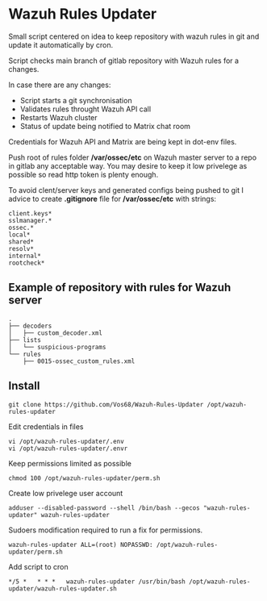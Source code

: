 # Wazuh Rules Updater
Small script centered on idea to keep repository with wazuh rules in git and update it automatically by cron.

Script checks main branch of gitlab repository with Wazuh rules for a changes. 

In case there are any changes:
- Script starts a git synchronisation 
- Validates rules throught Wazuh API call
- Restarts Wazuh cluster
- Status of update being notified to Matrix chat room

Credentials for Wazuh API and Matrix are being kept in dot-env files.

Push root of rules folder <b>/var/ossec/etc</b> on Wazuh master server to a repo in gitlab any acceptable way.
You may desire to keep it low privelege as possible so read http token is plenty enough.
 
To avoid clent/server keys and generated configs being pushed to git I advice to create <b>.gitignore</b> file for <b>/var/ossec/etc</b> with strings:
```
client.keys*
sslmanager.*
ossec.*
local*
shared*
resolv*
internal*
rootcheck*
```
## Example of repository with rules for Wazuh server
```
.
├── decoders
│   ├── custom_decoder.xml
├── lists
│   └── suspicious-programs
└── rules
    ├── 0015-ossec_custom_rules.xml
```

## Install
```
git clone https://github.com/Vos68/Wazuh-Rules-Updater /opt/wazuh-rules-updater
```
Edit credentials in files
```
vi /opt/wazuh-rules-updater/.env
vi /opt/wazuh-rules-updater/.envr
```

Keep permissions limited as possible
```
chmod 100 /opt/wazuh-rules-updater/perm.sh
```

Create low privelege user account
```
adduser --disabled-password --shell /bin/bash --gecos "wazuh-rules-updater" wazuh-rules-updater
```

Sudoers modification required to run a fix for permissions. 
```
wazuh-rules-updater ALL=(root) NOPASSWD: /opt/wazuh-rules-updater/perm.sh
```

Add script to cron 
```
*/5 *   * * *   wazuh-rules-updater /usr/bin/bash /opt/wazuh-rules-updater/wazuh-rules-updater.sh
```
